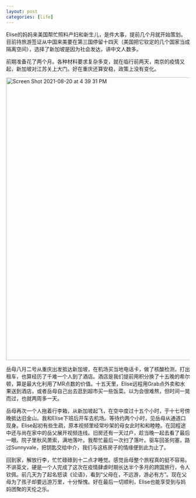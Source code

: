 ```yaml
---
layout: post
categories: [life]
---
```


Elise的妈妈来美国帮忙照料产妇和新生儿，是件大事，提前几个月就开始策划。目前持旅游签证从中国来美要在第三国停留十四天（美国把它钦定的几个国家当成隔离空间），选择了新加坡是因为社会发达，讲中文人数多。

前期准备花了两个月。各种材料要求复杂多变，就在临行前两天，南京的疫情又起，新加坡对江苏关上大门。好在重庆还算安稳，政策上没有变化。

<img width="773" alt="Screen Shot 2021-08-20 at 4 39 31 PM" src="https://user-images.githubusercontent.com/7303373/130302874-3a7a6e35-2086-436e-a55c-b39373b85ef4.png">

岳母八月二号从重庆出发抵达新加坡，在机场买当地电话卡，做了核酸检测，打出租车，也算经历了千难一个人到了酒店。酒店是我们提前用积分换了十五晚的希尔顿，算是最大化利用了MR点数的价值。十五天里，Elise远程用Grab点外卖和水果送到酒店，或者岳母自己出去逛到超市买一些饭菜。以为会很难熬，但时间一晃而过，也就两周多一天。

岳母再次一个人拖着行李箱，从新加坡起飞，在空中度过十五个小时，于十七号傍晚抵达旧金山。我和Elise下班后开车去机场。等待约两个小时，见岳母从通道口现身。Elise起初有些生疏，原本视频里经常吵架的母女此时和和睦睦。在回程途中还与尚在家中的岳父展开视频连线。旧房还有一天过户，趁当晚一起去看了最后一眼。院子里秋风萧索，满地落叶。我帮忙最后一次扫了落叶。驱车回圣何塞，路过Sunnyvale，把钥匙交给中介，我们与这栋房子的情缘便到此为止了。

回到家，解放行李，忙忙碌碌到十二点才睡觉。感觉岳母整个旅程真的挺不容易。不讲英文，硬是一个人完成了这次在疫情肆虐时期长达半个多月的跨国旅行，令人钦佩。前几天为了起名怒读《论语》，看到“父母在，不远游，游必有方”。现在父母为了孩子却要远游万里，十分惭愧。好在最后一切顺利，Elise也能享受到与妈妈团聚的天伦之乐。
